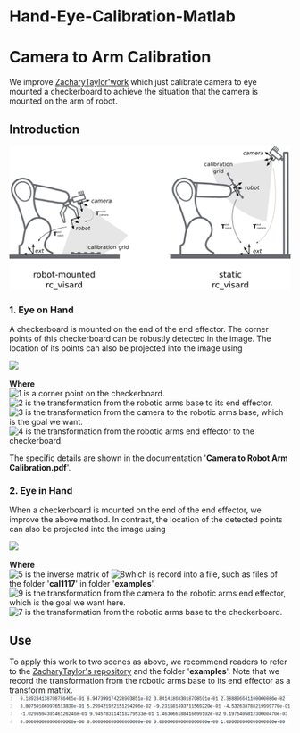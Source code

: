 # Hand-Eye-Calibration-Matlab
# Camera to Arm Calibration

We improve [ZacharyTaylor'work](https://github.com/ZacharyTaylor/Camera-to-Arm-Calibration) which just calibrate camera to eye mounted a checkerboard to achieve the situation that the camera is mounted on the arm of robot.

## Introduction
![Left: Eye in Hand. Right: Eye on Hand](assets/cameraCalibration-cd882760.png)

### 1. Eye on Hand
A checkerboard is mounted on the end of the end effector. The corner points of this checkerboard can be robustly detected in the image. The location of its points can also be projected into the image using

<img src="http://chart.googleapis.com/chart?cht=tx&chl =p_{cam} = P_{cam}T^{cam}_{base}T^{base}_{end}T^{end}_{checker}p_{checker}" style="border:none;">

**Where**  
![1](http://latex.codecogs.com/svg.latex?p_{checker}) is a corner point on the checkerboard.  
![2](http://latex.codecogs.com/svg.latex?T^{base}_{end}) is the transformation from the robotic arms base to its end effector.  
![3](http://latex.codecogs.com/svg.latex?T^{cam}_{base}) is the transformation from the camera to the robotic arms base, which is the goal we want.  
![4](http://latex.codecogs.com/svg.latex?T^{end}_{checker}) is the transformation from the robotic arms end effector to the checkerboard.

The specific details are shown in the documentation '**Camera to Robot Arm Calibration.pdf**'.

### 2. Eye in Hand
When a checkerboard is mounted on the end of the end effector, we improve the above method. In contrast, the location of the detected points can also be projected into the image using

<img src="http://chart.googleapis.com/chart?cht=tx&chl =p_{cam} = P_{cam}T^{cam}_{end}T^{end}_{base}T^{base}_{checker}p_{checker}" style="border:none;">

**Where**  
![5](http://latex.codecogs.com/svg.latex?T^{end}_{base}) is the inverse matrix of ![8](http://latex.codecogs.com/svg.latex?T^{base}_{end})which is record into a file, such as files of the folder '**cal1117**' in folder '**examples**'.  
![9](http://latex.codecogs.com/svg.latex?T^{cam}_{end}) is the transformation from the camera to the robotic arms end effector, which is the goal we want here.  
![7](http://latex.codecogs.com/svg.latex?T^{base}_{checker}) is the transformation from the robotic arms base to the checkerboard.

## Use

To apply this work to two scenes as above, we recommend readers to refer to the [ZacharyTaylor's repository](https://github.com/ZacharyTaylor/Camera-to-Arm-Calibration) and the folder '**examples**'. Note that we record the transformation from the robotic arms base to its end effector as a transform matrix.
![](assets/cameraCalibration-a42eb534.png)
